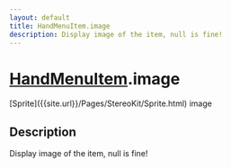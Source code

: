 ```yaml
---
layout: default
title: HandMenuItem.image
description: Display image of the item, null is fine!
---
```

# [HandMenuItem]({{site.url}}/Pages/StereoKit.Framework/HandMenuItem.html).image

<div class='signature' markdown='1'>
[Sprite]({{site.url}}/Pages/StereoKit/Sprite.html) image
</div>

## Description
Display image of the item, null is fine!

